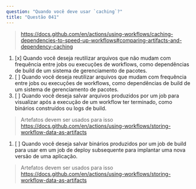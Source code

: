 ```yaml
---
question: "Quando você deve usar `caching`?"
title: "Questão 041"
---
```




> https://docs.github.com/en/actions/using-workflows/caching-dependencies-to-speed-up-workflows#comparing-artifacts-and-dependency-caching

1. [x] Quando você deseja reutilizar arquivos que não mudam com frequência entre jobs ou execuções de workflows, como dependências de build de um sistema de gerenciamento de pacotes.
1. [ ] Quando você deseja reutilizar arquivos que mudam com frequência entre jobs ou execuções de workflows, como dependências de build de um sistema de gerenciamento de pacotes.
1. [ ] Quando você deseja salvar arquivos produzidos por um job para visualizar após a execução de um workflow ter terminado, como binários construídos ou logs de build.  
> Artefatos devem ser usados para isso https://docs.github.com/en/actions/using-workflows/storing-workflow-data-as-artifacts
1. [ ] Quando você deseja salvar binários produzidos por um job de build para usar em um job de deploy subsequente para implantar uma nova versão de uma aplicação.  
> Artefatos devem ser usados para isso https://docs.github.com/en/actions/using-workflows/storing-workflow-data-as-artifacts  
